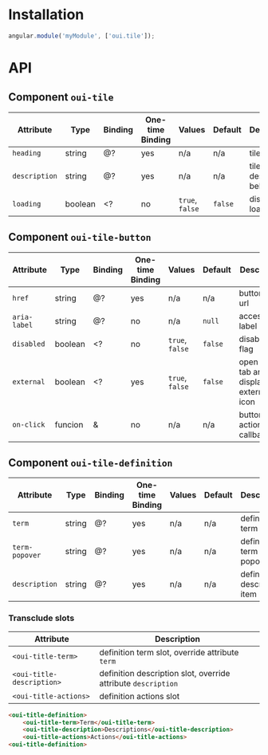 # Installation

```js
angular.module('myModule', ['oui.tile']);
```

# API

## Component `oui-tile`

| Attribute         | Type      | Binding   | One-time Binding  | Values            | Default   | Description
| ----              | ----      | ----      | ----              | ----              | ----      | ----
| `heading`         | string    | @?        | yes               | n/a               | n/a       | tile title
| `description`     | string    | @?        | yes               | n/a               | n/a       | tile description behind title
| `loading`         | boolean   | <?        | no                | `true`, `false`   | `false`   | display loader flag

## Component `oui-tile-button`

| Attribute         | Type      | Binding   | One-time Binding  | Values            | Default   | Description
| ----              | ----      | ----      | ----              | ----              | ----      | ----
| `href`            | string    | @?        | yes               | n/a               | n/a       | button link url
| `aria-label`      | string    | @?        | no                | n/a               | `null`    | accessibility label
| `disabled`        | boolean   | <?        | no                | `true`, `false`   | `false`   | disabled flag
| `external`        | boolean   | <?        | yes               | `true`, `false`   | `false`   | open in new tab and display external icon
| `on-click`        | funcion   | &         | no                | n/a               | n/a       | button action callback

## Component `oui-tile-definition`

| Attribute         | Type     | Binding    | One-time Binding  | Values            | Default   | Description
| ----              | ----     | ----       | ----              | ----              | ----      | ----
| `term`            | string   | @?         | yes               | n/a               | n/a       | definition term item
| `term-popover`    | string   | @?         | yes               | n/a               | n/a       | definition term item popover
| `description`     | string   | @?         | yes               | n/a               | n/a       | definition description item

### Transclude slots

| Attribute                   | Description
| ----                        | ----
| `<oui-title-term>`          | definition term slot, override attribute `term`
| `<oui-title-description>`   | definition description slot, override attribute `description`
| `<oui-title-actions>`       | definition actions slot

```html
<oui-title-definition>
    <oui-title-term>Term</oui-title-term>
    <oui-title-description>Descriptions</oui-title-description>
    <oui-title-actions>Actions</oui-title-actions>
<oui-title-definition>
```
